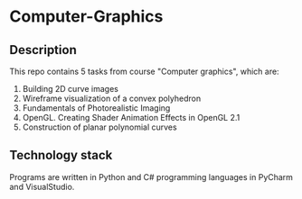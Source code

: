 # Computer-Graphics

Description
------
This repo contains 5 tasks from course "Computer graphics", which are:
1. Building 2D curve images
2. Wireframe visualization of a convex polyhedron
3. Fundamentals of Photorealistic Imaging  
4. OpenGL. Creating Shader Animation Effects in OpenGL 2.1
5. Construction of planar polynomial curves

Technology stack
-----
Programs are written in Python and C# programming languages in PyCharm and VisualStudio. 
